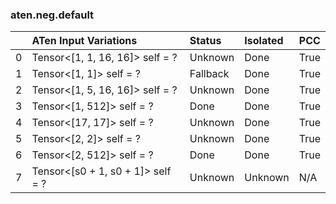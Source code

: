 ### aten.neg.default
|    | ATen Input Variations             | Status   | Isolated   | PCC   |
|---:|:----------------------------------|:---------|:-----------|:------|
|  0 | Tensor<[1, 1, 16, 16]> self = ?   | Unknown  | Done       | True  |
|  1 | Tensor<[1, 1]> self = ?           | Fallback | Done       | True  |
|  2 | Tensor<[1, 5, 16, 16]> self = ?   | Unknown  | Done       | True  |
|  3 | Tensor<[1, 512]> self = ?         | Done     | Done       | True  |
|  4 | Tensor<[17, 17]> self = ?         | Unknown  | Done       | True  |
|  5 | Tensor<[2, 2]> self = ?           | Unknown  | Done       | True  |
|  6 | Tensor<[2, 512]> self = ?         | Done     | Done       | True  |
|  7 | Tensor<[s0 + 1, s0 + 1]> self = ? | Unknown  | Unknown    | N/A   |

